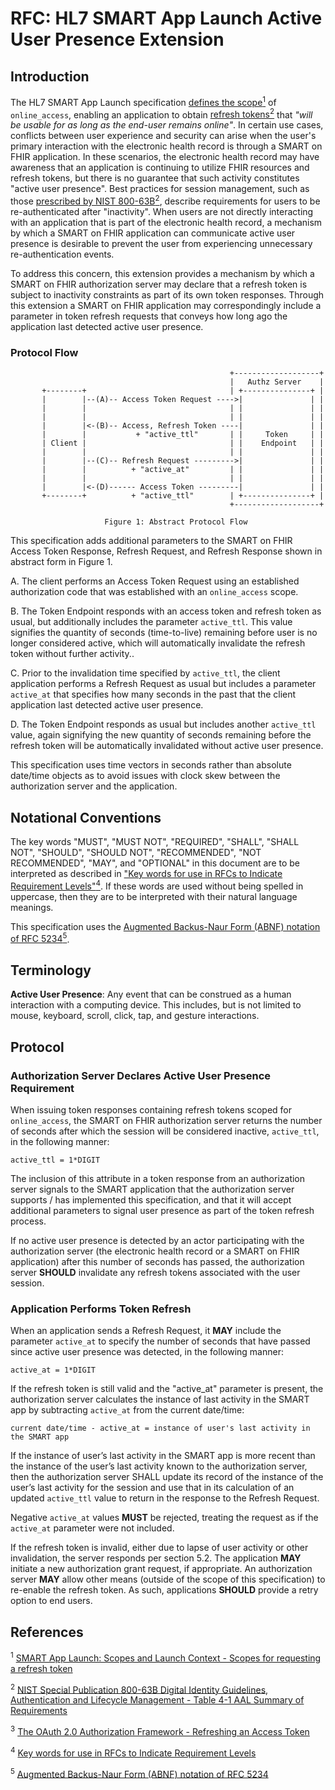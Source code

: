 RFC:  HL7 SMART App Launch Active User Presence Extension
============================================

## Introduction

The HL7 SMART App Launch specification [defines the scope<sup>1</sup>][smart-scopes] of ```online_access```, enabling an application to obtain [refresh tokens<sup>2</sup>][oauth2-refresh] that _"will be usable for as long as the end-user remains online"_.  In certain use cases, conflicts between user experience and security can arise when the user's primary interaction with the electronic health record is through a SMART on FHIR application.  In these scenarios, the electronic health record may have awareness that an application is continuing to utilize FHIR resources and refresh tokens, but there is no guarantee that such activity constitutes "active user presence".  Best practices for session management, such as those [prescribed by NIST 800-63B<sup>2</sup>][nist-session-management], describe requirements for users to be re-authenticated after "inactivity".  When users are not directly interacting with an application that is part of the electronic health record, a mechanism by which a SMART on FHIR application can communicate active user presence is desirable to prevent the user from experiencing unnecessary re-authentication events.

To address this concern, this extension provides a mechanism by which a SMART on FHIR authorization server may declare that a refresh token is subject to inactivity constraints as part of its own token responses.  Through this extension a SMART on FHIR application may correspondingly include a parameter in token refresh requests that conveys how long ago the application last detected active user presence.


###  Protocol Flow
```
                                                 +-------------------+
                                                 |   Authz Server    |
       +--------+                                | +---------------+ |
       |        |--(A)-- Access Token Request ---->|               | |
       |        |                                | |               | |
       |        |                                | |               | |
       |        |<-(B)-- Access, Refresh Token ----|               | |
       |        |           + "active_ttl"       | |     Token     | |
       | Client |                                | |    Endpoint   | |
       |        |                                | |               | |
       |        |--(C)-- Refresh Request --------->|               | |
       |        |          + "active_at"         | |               | |
       |        |                                | |               | |
       |        |<-(D)------ Access Token ---------|               | |
       +--------+          + "active_ttl"        | +---------------+ |
                                                 +-------------------+

                     Figure 1: Abstract Protocol Flow
```
This specification adds additional parameters to the SMART on FHIR Access Token Response, Refresh Request, and Refresh Response shown in abstract form in Figure 1.

A. The client performs an Access Token Request using an established authorization code that was established with an ```online_access``` scope.

B. The Token Endpoint responds with an access token and refresh token as usual, but additionally includes the parameter ```active_ttl```.  This value signifies the quantity of seconds (time-to-live) remaining before user is no longer considered active, which will automatically invalidate the refresh token without further activity..

C. Prior to the invalidation time specified by ```active_ttl```, the client application performs a Refresh Request as usual but includes a parameter ```active_at``` that specifies how many seconds in the past that the client application last detected active user presence.

D. The Token Endpoint responds as usual but includes another ```active_ttl``` value, again signifying the new quantity of seconds remaining before the refresh token will be automatically invalidated without active user presence.

This specification uses time vectors in seconds rather than absolute date/time objects as to avoid issues with clock skew between the authorization server and the application.

## Notational Conventions

The key words "MUST", "MUST NOT", "REQUIRED", "SHALL", "SHALL NOT", "SHOULD", "SHOULD NOT", "RECOMMENDED", "NOT RECOMMENDED", "MAY", and "OPTIONAL" in this document are to be interpreted as described in ["Key words for use in RFCs to Indicate Requirement Levels"<sup>4</sup>][ietf-keywords].  If these words are used without being spelled in uppercase, then they are to be interpreted with their natural language meanings.

 This specification uses the [Augmented Backus-Naur Form (ABNF) notation of RFC 5234<sup>5</sup>][RFC5234].

## Terminology

__Active User Presence__: Any event that can be construed as a human interaction with a computing device.  This includes, but is not limited to mouse, keyboard, scroll, click, tap, and gesture interactions.

## Protocol

### Authorization Server Declares Active User Presence Requirement

When issuing token responses containing refresh tokens scoped for ```online_access```, the SMART on FHIR authorization server returns the number of seconds after which the session will be considered inactive, ```active_ttl```, in the following manner:

```
active_ttl = 1*DIGIT
```

The inclusion of this attribute in a token response from an authorization server signals to the SMART application that the authorization server supports / has implemented this specification, and that it will accept additional parameters to signal user presence as part of the token refresh process.

If no active user presence is detected by an actor participating with the authorization server (the electronic health record or a SMART on FHIR application) after this number of seconds has passed, the authorization server __SHOULD__ invalidate any refresh tokens associated with the user session.

### Application Performs Token Refresh

When an application sends a Refresh Request, it __MAY__ include the parameter ```active_at``` to specify the number of seconds that have passed since active user presence was detected, in the following manner:

```
active_at = 1*DIGIT
```

If the refresh token is still valid and the "active_at" parameter is present, the authorization server calculates the instance of last activity in the SMART app by subtracting ```active_at``` from the current date/time:

```current date/time - active_at = instance of user's last activity in the SMART app```

If the instance of user’s last activity in the SMART app is more recent than the instance of the user’s last activity known to the authorization server, then the authorization server SHALL update its record of the instance of the user’s last activity for the session and use that in its calculation of an updated ```active_ttl``` value to return in the response to the Refresh Request.

Negative ```active_at``` values __MUST__ be rejected, treating the request as if the ```active_at``` parameter were not included.

If the refresh token is invalid, either due to lapse of user activity or other invalidation, the server responds per section 5.2.  The application __MAY__ initiate a new authorization grant request, if appropriate.  An authorization server __MAY__ allow other means (outside of the scope of this specification) to re-enable the refresh token.  As such, applications __SHOULD__ provide a retry option to end users.

## References

<sup>1</sup> [SMART App Launch: Scopes and Launch Context - Scopes for requesting a refresh token][smart-scopes]

<sup>2</sup> [NIST Special Publication 800-63B Digital Identity Guidelines, Authentication and Lifecycle Management - Table 4-1 AAL Summary of Requirements][nist-session-management]

<sup>3</sup> [The OAuth 2.0 Authorization Framework - Refreshing an Access Token][oauth2-refresh]

<sup>4</sup> [Key words for use in RFCs to Indicate Requirement Levels][ietf-keywords]

<sup>5</sup> [Augmented Backus-Naur Form (ABNF) notation of RFC 5234][RFC5234]

[smart-scopes]: http://hl7.org/fhir/smart-app-launch/scopes-and-launch-context/index.html#scopes-for-requesting-a-refresh-token
[nist-session-management]: https://pages.nist.gov/800-63-3/sp800-63b.html#63bSec4-Table1
[oauth2-refresh]: https://tools.ietf.org/html/rfc6749#section-6
[ietf-keywords]: https://tools.ietf.org/html/rfc2119
[RFC5234]: https://tools.ietf.org/html/rfc5234
